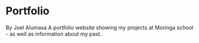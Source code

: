 # Portfolio
By Joel Alumasa
A portfolio website showing my projects at Moringa school - as well as information about my past.
